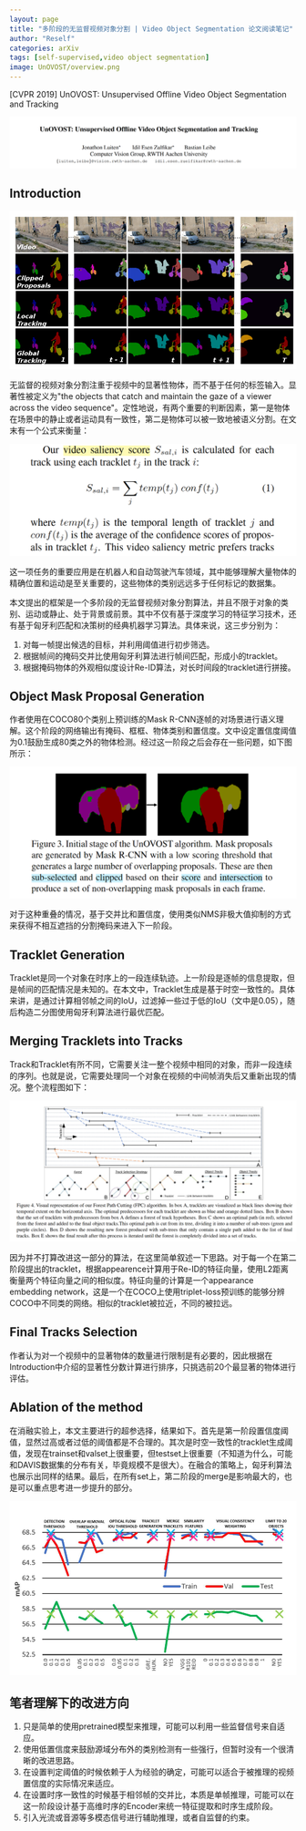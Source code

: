 ```yaml
---
layout: page
title: "多阶段的无监督视频对象分割 | Video Object Segmentation 论文阅读笔记"
author: "Reself"
categories: arXiv
tags: [self-supervised,video object segmentation]
image: UnOVOST/overview.png
---
```


[CVPR 2019] UnOVOST: Unsupervised Offline Video Object Segmentation and Tracking

![](../assets/img/UnOVOST/title.png)

## Introduction

![](../assets/img/UnOVOST/overview.png)

无监督的视频对象分割注重于视频中的显著性物体，而不基于任何的标签输入。显著性被定义为"the objects that catch and maintain the gaze of a viewer across the video sequence"。定性地说，有两个重要的判断因素，第一是物体在场景中的静止或者运动具有一致性，第二是物体可以被一致地被语义分割。在文末有一个公式来衡量：

![](../assets/img/UnOVOST/s.png)

这一项任务的重要应用是在机器人和自动驾驶汽车领域，其中能够理解大量物体的精确位置和运动是至关重要的，这些物体的类别远远多于任何标记的数据集。

本文提出的框架是一个多阶段的无监督视频对象分割算法，并且不限于对象的类别、运动或静止、处于背景或前景。其中不仅有基于深度学习的特征学习技术，还有基于匈牙利匹配和决策树的经典机器学习算法。具体来说，这三步分别为：

1. 对每一帧提出候选的目标，并利用阈值进行初步筛选。
2. 根据帧间的掩码交并比使用匈牙利算法进行帧间匹配，形成小的tracklet。
3. 根据掩码物体的外观相似度设计Re-ID算法，对长时间段的tracklet进行拼接。

## Object Mask Proposal Generation

作者使用在COCO80个类别上预训练的Mask R-CNN逐帧的对场景进行语义理解。这个阶段的网络输出有掩码、框框、物体类别和置信度。文中设定置信度阈值为0.1鼓励生成80类之外的物体检测。经过这一阶段之后会存在一些问题，如下图所示：

![](../assets/img/UnOVOST/mask.png)

对于这种重叠的情况，基于交并比和置信度，使用类似NMS非极大值抑制的方式来获得不相互遮挡的分割掩码来进入下一阶段。

## Tracklet Generation

Tracklet是同一个对象在时序上的一段连续轨迹。上一阶段是逐帧的信息提取，但是帧间的匹配情况是未知的。在本文中，Tracklet生成是基于时空一致性的。具体来讲，是通过计算相邻帧之间的IoU，过滤掉一些过于低的IoU（文中是0.05），随后构造二分图使用匈牙利算法进行最优匹配。

## Merging Tracklets into Tracks

Track和Tracklet有所不同，它需要关注一整个视频中相同的对象，而非一段连续的序列。也就是说，它需要处理同一个对象在视频的中间帧消失后又重新出现的情况。整个流程图如下：

![](../assets/img/UnOVOST/merge.png)

因为并不打算改进这一部分的算法，在这里简单叙述一下思路。对于每一个在第二阶段提出的tracklet，根据appearence计算用于Re-ID的特征向量，使用L2距离衡量两个特征向量之间的相似度。特征向量的计算是一个appearance embedding network，这是一个在COCO上使用triplet-loss预训练的能够分辨COCO中不同类的网络。相似的tracklet被拉近，不同的被拉远。

## Final Tracks Selection

作者认为对一个视频中的显著物体的数量进行限制是有必要的，因此根据在Introduction中介绍的显著性分数计算进行排序，只挑选前20个最显著的物体进行评估。

## Ablation of the method

在消融实验上，本文主要进行的超参选择，结果如下。首先是第一阶段置信度阈值，显然过高或者过低的阈值都是不合理的。其次是时空一致性的tracklet生成阈值，发现在trainset和valset上很重要，但testset上很重要（不知道为什么，可能和DAVIS数据集的分布有关，毕竟规模不是很大）。在融合的策略上，匈牙利算法也展示出同样的结果。最后，在所有set上，第二阶段的merge是影响最大的，也是可以重点思考进一步提升的部分。

![](../assets/img/UnOVOST/ablation.png)

## 笔者理解下的改进方向

1. 只是简单的使用pretrained模型来推理，可能可以利用一些监督信号来自适应。
2. 使用低置信度来鼓励源域分布外的类别检测有一些强行，但暂时没有一个很清晰的改进思路。
3. 在设置判定阈值的时候依赖于人为经验的确定，可能可以适合于被推理的视频置信度的实际情况来适应。
4. 在设置时序一致性的时候基于相邻帧的交并比，本质是单帧推理，可能可以在这一阶段设计基于高维时序的Encoder来统一特征提取和时序生成阶段。
5. 引入光流或音源等多模态信号进行辅助推理，或者自监督的约束。